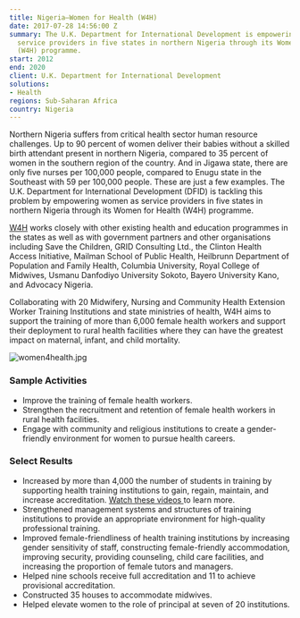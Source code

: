 ```yaml
---
title: Nigeria—Women for Health (W4H)
date: 2017-07-28 14:56:00 Z
summary: The U.K. Department for International Development is empowering women as
  service providers in five states in northern Nigeria through its Women for Health
  (W4H) programme.
start: 2012
end: 2020
client: U.K. Department for International Development
solutions:
- Health
regions: Sub-Saharan Africa
country: Nigeria
---
```


Northern Nigeria suffers from critical health sector human resource challenges. Up to 90 percent of women deliver their babies without a skilled birth attendant present in northern Nigeria, compared to 35 percent of women in the southern region of the country. And in Jigawa state, there are only five nurses per 100,000 people, compared to Enugu state in the Southeast with 59 per 100,000 people. These are just a few examples. The U.K. Department for International Development (DFID) is tackling this problem by empowering women as service providers in five states in northern Nigeria through its Women for Health (W4H) programme.

[W4H](http://www.women4healthnigeria.org/) works closely with other existing health and education programmes in the states as well as with government partners and other organisations including Save the Children, GRID Consulting Ltd., the Clinton Health Access Initiative, Mailman School of Public Health, Heilbrunn Department of Population and Family Health, Columbia University, Royal College of Midwives, Usmanu Danfodiyo University Sokoto, Bayero University Kano, and Advocacy Nigeria.

Collaborating with 20 Midwifery, Nursing and Community Health Extension Worker Training Institutions and state ministries of health, W4H aims to support the training of more than 6,000 female health workers and support their deployment to rural health facilities where they can have the greatest impact on maternal, infant, and child mortality.

![women4health.jpg](/uploads/women4health.jpg)

###  Sample Activities

* Improve the training of female health workers.
* Strengthen the recruitment and retention of female health workers in rural health facilities.
* Engage with community and religious institutions to create a gender-friendly environment for women to pursue health careers.

###  Select Results

* Increased by more than 4,000 the number of students in training by supporting health training institutions to gain, regain, maintain, and increase accreditation. [Watch these videos ](https://www.youtube.com/watch?v=L5C4HPhIrc8&list=PLNh1_9YTHaV3d3oB3ZR7luGxPW6R6A_NG&index=1)to learn more. 
* Strengthened management systems and structures of training institutions to provide an appropriate environment for high-quality professional training.
* Improved female-friendliness of health training institutions by increasing gender sensitivity of staff, constructing female-friendly accommodation, improving security, providing counseling, child care facilities, and increasing the proportion of female tutors and managers.
* Helped nine schools receive full accreditation and 11 to achieve provisional accreditation.
* Constructed 35 houses to accommodate midwives.
* Helped elevate women to the role of principal at seven of 20 institutions. 